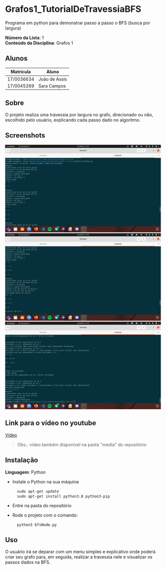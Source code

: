 # Grafos1_TutorialDeTravessiaBFS
Programa em python para demonstrar passo a passo o BFS (busca por largura)

**Número da Lista**: 1<br>
**Conteúdo da Disciplina**: Grafos 1<br>

## Alunos
|Matrícula | Aluno |
| -- | -- |
| 17/0036634  |  João de Assis |
| 17/0045269  |  Sara Campos |

## Sobre 
O projeto realiza uma travessia por largura no grafo, direcionado ou não, escolhido pelo usuário, explicando cada passo dado no algoritmo.

## Screenshots
![Terminal exibindo o programa](media/1.png)
![Terminal exibindo o programa](media/2.png)
![Terminal exibindo o programa](media/3.png)

## Link para o vídeo no youtube

[Video](https://youtu.be/eDgTeVZqjaw)

> Obs.: vídeo também disponível na pasta "media" do repositório 

## Instalação 
**Linguagem**: Python<br>
- Instale o Python na sua máquina

        sudo apt-get update
        sudo apt-get install python3.8 python3-pip

- Entre na pasta do repositório
- Rode o projeto com o comando:

        python3 bfsNode.py

## Uso 
O usuário irá se deparar com um menu simples e explicativo onde poderá criar seu grafo para, em seguida, realizar a travessia nele e visualizar os passos dados na BFS. 



